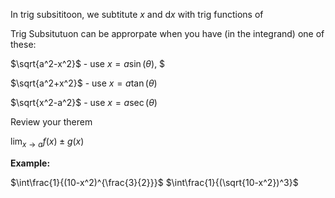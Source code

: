 In trig subsititoon, we subtitute $x$ and $\mathrm{d}x$ with trig functions of 

Trig Subsitutuon can be approrpate when you have (in the integrand) one of these:

$\sqrt{a^2-x^2}$ - use $x=a\sin(\theta)$, $

$\sqrt{a^2+x^2}$ - use $x=a\tan(\theta)$

$\sqrt{x^2-a^2}$ - use $x=a\sec(\theta)$

Review your therem

$\lim_{x\to a}{f(x)\pm g(x)}$



**Example:**

$\int\frac{1}{(10-x^2)^{\frac{3}{2}}}$
$\int\frac{1}{(\sqrt{10-x^2})^3}$



